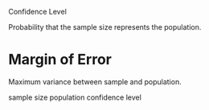 Confidence Level

Probability that the sample size represents the population.

# Margin of Error

Maximum variance between sample and population.

sample size
population
confidence level

